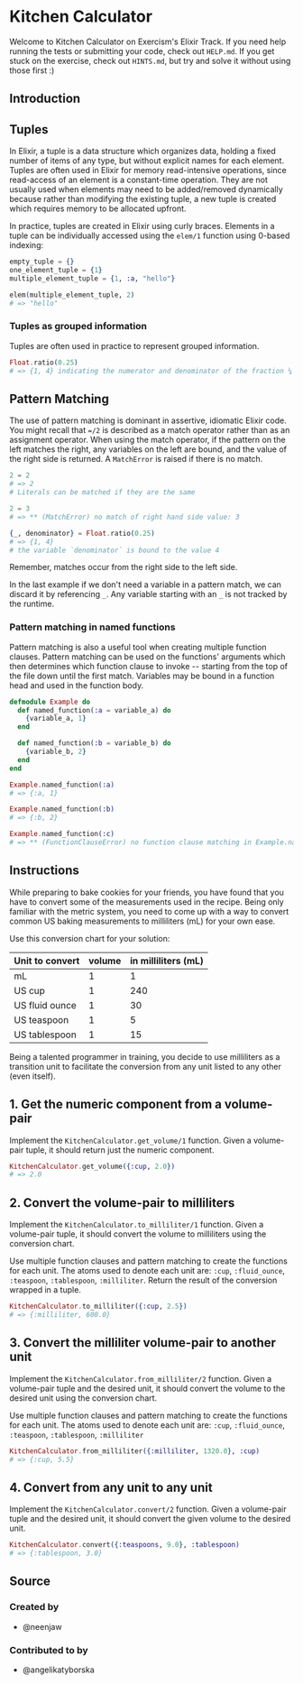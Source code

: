 # Kitchen Calculator

Welcome to Kitchen Calculator on Exercism's Elixir Track.
If you need help running the tests or submitting your code, check out `HELP.md`.
If you get stuck on the exercise, check out `HINTS.md`, but try and solve it without using those first :)

## Introduction

## Tuples

In Elixir, a tuple is a data structure which organizes data, holding a fixed number of items of any type, but without explicit names for each element. Tuples are often used in Elixir for memory read-intensive operations, since read-access of an element is a constant-time operation. They are not usually used when elements may need to be added/removed dynamically because rather than modifying the existing tuple, a new tuple is created which requires memory to be allocated upfront.

In practice, tuples are created in Elixir using curly braces. Elements in a tuple can be individually accessed using the `elem/1` function using 0-based indexing:

```elixir
empty_tuple = {}
one_element_tuple = {1}
multiple_element_tuple = {1, :a, "hello"}

elem(multiple_element_tuple, 2)
# => "hello"
```

### Tuples as grouped information

Tuples are often used in practice to represent grouped information.

```elixir
Float.ratio(0.25)
# => {1, 4} indicating the numerator and denominator of the fraction ¼
```

## Pattern Matching

The use of pattern matching is dominant in assertive, idiomatic Elixir code. You might recall that `=/2` is described as a match operator rather than as an assignment operator. When using the match operator, if the pattern on the left matches the right, any variables on the left are bound, and the value of the right side is returned. A `MatchError` is raised if there is no match.

```elixir
2 = 2
# => 2
# Literals can be matched if they are the same

2 = 3
# => ** (MatchError) no match of right hand side value: 3

{_, denominator} = Float.ratio(0.25)
# => {1, 4}
# the variable `denominator` is bound to the value 4
```

Remember, matches occur from the right side to the left side.

In the last example if we don't need a variable in a pattern match, we can discard it by referencing `_`. Any variable starting with an `_` is not tracked by the runtime.

### Pattern matching in named functions

Pattern matching is also a useful tool when creating multiple function clauses. Pattern matching can be used on the functions' arguments which then determines which function clause to invoke -- starting from the top of the file down until the first match. Variables may be bound in a function head and used in the function body.

```elixir
defmodule Example do
  def named_function(:a = variable_a) do
    {variable_a, 1}
  end

  def named_function(:b = variable_b) do
    {variable_b, 2}
  end
end

Example.named_function(:a)
# => {:a, 1}

Example.named_function(:b)
# => {:b, 2}

Example.named_function(:c)
# => ** (FunctionClauseError) no function clause matching in Example.named_function/1
```

## Instructions

While preparing to bake cookies for your friends, you have found that you have to convert some of the measurements used in the recipe. Being only familiar with the metric system, you need to come up with a way to convert common US baking measurements to milliliters (mL) for your own ease.

Use this conversion chart for your solution:

| Unit to convert | volume | in milliliters (mL) |
| --------------- | ------ | ------------------- |
| mL              | 1      | 1                   |
| US cup          | 1      | 240                 |
| US fluid ounce  | 1      | 30                  |
| US teaspoon     | 1      | 5                   |
| US tablespoon   | 1      | 15                  |

Being a talented programmer in training, you decide to use milliliters as a transition unit to facilitate the conversion from any unit listed to any other (even itself).

## 1. Get the numeric component from a volume-pair

Implement the `KitchenCalculator.get_volume/1` function. Given a volume-pair tuple, it should return just the numeric component.

```elixir
KitchenCalculator.get_volume({:cup, 2.0})
# => 2.0
```

## 2. Convert the volume-pair to milliliters

Implement the `KitchenCalculator.to_milliliter/1` function. Given a volume-pair tuple, it should convert the volume to milliliters using the conversion chart.

Use multiple function clauses and pattern matching to create the functions for each unit. The atoms used to denote each unit are: `:cup`, `:fluid_ounce`, `:teaspoon`, `:tablespoon`, `:milliliter`. Return the result of the conversion wrapped in a tuple.

```elixir
KitchenCalculator.to_milliliter({:cup, 2.5})
# => {:milliliter, 600.0}
```

## 3. Convert the milliliter volume-pair to another unit

Implement the `KitchenCalculator.from_milliliter/2` function. Given a volume-pair tuple and the desired unit, it should convert the volume to the desired unit using the conversion chart.

Use multiple function clauses and pattern matching to create the functions for each unit. The atoms used to denote each unit are: `:cup`, `:fluid_ounce`, `:teaspoon`, `:tablespoon`, `:milliliter`

```elixir
KitchenCalculator.from_milliliter({:milliliter, 1320.0}, :cup)
# => {:cup, 5.5}
```

## 4. Convert from any unit to any unit

Implement the `KitchenCalculator.convert/2` function. Given a volume-pair tuple and the desired unit, it should convert the given volume to the desired unit.

```elixir
KitchenCalculator.convert({:teaspoons, 9.0}, :tablespoon)
# => {:tablespoon, 3.0}
```

## Source

### Created by

- @neenjaw

### Contributed to by

- @angelikatyborska